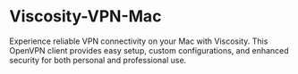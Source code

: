 # Viscosity-VPN-Mac
Experience reliable VPN connectivity on your Mac with Viscosity. This OpenVPN client provides easy setup, custom configurations, and enhanced security for both personal and professional use.
